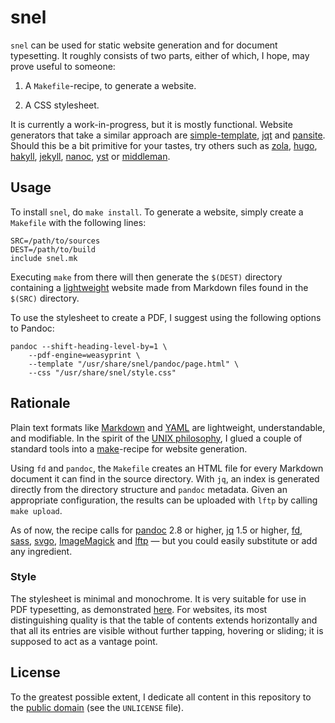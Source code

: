 snel
==============================================================================

`snel` can be used for static website generation and for document typesetting. 
It roughly consists of two parts, either of which, I hope, may prove useful to 
someone:

1.  A `Makefile`-recipe, to generate a website.

2.  A CSS stylesheet.

It is currently a work-in-progress, but it is mostly functional. Website 
generators that take a similar approach are 
[simple-template](https://github.com/simple-template/pandoc), 
[jqt](https://fadado.github.io/jqt/) and 
[pansite](https://github.com/wcaleb/website). Should this be a bit primitive 
for your tastes, try others such as [zola](https://www.getzola.org/), 
[hugo](http://gohugo.io/), [hakyll](https://jaspervdj.be/hakyll/about.html),
[jekyll](http://jekyllrb.com/), [nanoc](https://nanoc.ws/), 
[yst](https://github.com/jgm/yst) or [middleman](https://middlemanapp.com/). 


Usage
-------------------------------------------------------------------------------

To install `snel`, do `make install`. To generate a website, simply create a 
`Makefile` with the following lines:

    SRC=/path/to/sources
    DEST=/path/to/build
    include snel.mk

Executing `make` from there will then generate the `$(DEST)` directory 
containing a [lightweight](http://idlewords.com/talks/website_obesity.htm) 
website made from Markdown files found in the `$(SRC)` directory. 

To use the stylesheet to create a PDF, I suggest using the following options 
to Pandoc:

    pandoc --shift-heading-level-by=1 \
        --pdf-engine=weasyprint \
        --template "/usr/share/snel/pandoc/page.html" \
        --css "/usr/share/snel/style.css"

Rationale
-------------------------------------------------------------------------------

Plain text formats like [Markdown](http://commonmark.org/help/) and 
[YAML](http://www.yaml.org/spec/) are lightweight, understandable, and 
modifiable. In the spirit of the [UNIX 
philosophy](https://en.wikipedia.org/wiki/Unix_philosophy), I glued a couple 
of standard tools into a [make](https://www.gnu.org/software/make)-recipe for 
website generation.

Using `fd` and `pandoc`, the `Makefile` creates an HTML file for every 
Markdown document it can find in the source directory. With `jq`, an index is 
generated directly from the directory structure and `pandoc` metadata. Given 
an appropriate configuration, the results can be uploaded with `lftp` by 
calling `make upload`.

As of now, the recipe calls for [pandoc](http://pandoc.org/) 2.8 or higher, 
[jq](https://stedolan.github.io/jq/) 1.5 or higher,
[fd](https://github.com/sharkdp/fd),
[sass](http://sass-lang.com/),
[svgo](https://github.com/svg/svgo),
[ImageMagick](http://www.imagemagick.org/) and
[lftp](http://lftp.yar.ru/) — but you could easily substitute or add any 
ingredient.


### Style

The stylesheet is minimal and monochrome. It is very suitable for use in PDF 
typesetting, as demonstrated
[here](https://github.com/slakkenhuis/scripts/blob/master/printer). For 
websites, its most distinguishing quality is that the table of contents 
extends horizontally and that all its entries are visible without further 
tapping, hovering or sliding; it is supposed to act as a vantage point.


License
------------------------------------------------------------------------------

To the greatest possible extent, I dedicate all content in this
repository to the [public domain](https://unlicense.org/) (see the
`UNLICENSE` file).

